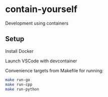 # contain-yourself

Development using containers

## Setup

Install Docker

Launch VSCode with devcontainer

Convenience targets from Makefile for running:

```bash
make run-go
make run-cpp
make run-python
```
